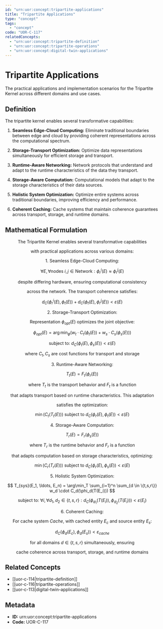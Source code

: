 ```yaml
---
id: "urn:uor:concept:tripartite-applications"
title: "Tripartite Applications"
type: "concept"
tags:
  - "concept"
code: "UOR-C-117"
relatedConcepts:
  - "urn:uor:concept:tripartite-definition"
  - "urn:uor:concept:tripartite-operations"
  - "urn:uor:concept:digital-twin-applications"
---
```


# Tripartite Applications

The practical applications and implementation scenarios for the Tripartite Kernel across different domains and use cases.

## Definition

The tripartite kernel enables several transformative capabilities:

1. **Seamless Edge-Cloud Computing:** Eliminate traditional boundaries between edge and cloud by providing coherent representations across the computational spectrum.

2. **Storage-Transport Optimization:** Optimize data representations simultaneously for efficient storage and transport.

3. **Runtime-Aware Networking:** Network protocols that understand and adapt to the runtime characteristics of the data they transport.

4. **Storage-Aware Computation:** Computational models that adapt to the storage characteristics of their data sources.

5. **Holistic System Optimization:** Optimize entire systems across traditional boundaries, improving efficiency and performance.

6. **Coherent Caching:** Cache systems that maintain coherence guarantees across transport, storage, and runtime domains.

## Mathematical Formulation

$$
\text{The Tripartite Kernel enables several transformative capabilities}
$$

$$
\text{with practical applications across various domains:}
$$

$$
\text{1. Seamless Edge-Cloud Computing:}
$$

$$
\forall E, \forall \text{nodes } i, j \in \text{Network}: \phi_r^i(E) \approx \phi_r^j(E)
$$

$$
\text{despite differing hardware, ensuring computational consistency}
$$

$$
\text{across the network. The transport coherence satisfies:}
$$

$$
d_C(\phi_r^i(E), \phi_t(E)) + d_C(\phi_t(E), \phi_r^j(E)) < \varepsilon(E)
$$

$$
\text{2. Storage-Transport Optimization:}
$$

$$
\text{Representation } \phi_{opt}(E) \text{ optimizes the joint objective:}
$$

$$
\phi_{opt}(E) = \arg\min_{\phi} \left( w_t \cdot C_t(\phi_t(E)) + w_s \cdot C_s(\phi_s(E)) \right)
$$

$$
\text{subject to: } d_C(\phi_t(E), \phi_s(E)) < \varepsilon(E)
$$

$$
\text{where } C_t, C_s \text{ are cost functions for transport and storage}
$$

$$
\text{3. Runtime-Aware Networking:}
$$

$$
T_t(E) = F_t(\phi_r(E))
$$

$$
\text{where } T_t \text{ is the transport behavior and } F_t \text{ is a function}
$$

$$
\text{that adapts transport based on runtime characteristics. This adaptation}
$$

$$
\text{satisfies the optimization:}
$$

$$
\min\left( C_t(T_t(E)) \right) \text{ subject to } d_C(\phi_r(E), \phi_t(E)) < \varepsilon(E)
$$

$$
\text{4. Storage-Aware Computation:}
$$

$$
T_r(E) = F_r(\phi_s(E))
$$

$$
\text{where } T_r \text{ is the runtime behavior and } F_r \text{ is a function}
$$

$$
\text{that adapts computation based on storage characteristics, optimizing:}
$$

$$
\min\left( C_r(T_r(E)) \right) \text{ subject to } d_C(\phi_r(E), \phi_s(E)) < \varepsilon(E)
$$

$$
\text{5. Holistic System Optimization:}
$$

$$
T_{sys}(E_1, \ldots, E_n) = \arg\min_T \sum_{i=1}^n \sum_{d \in \{t,s,r\}} w_d \cdot C_d(\phi_d(T(E_i)))
$$

$$
\text{subject to: } \forall i, \forall d_1, d_2 \in \{t,s,r\}: d_C(\phi_{d_1}(T(E_i)), \phi_{d_2}(T(E_i))) < \varepsilon(E_i)
$$

$$
\text{6. Coherent Caching:}
$$

$$
\text{For cache system } Cache\text{, with cached entity } E_c \text{ and source entity } E_s\text{:}
$$

$$
d_C(\phi_d(E_c), \phi_d(E_s)) < \varepsilon_{cache}
$$

$$
\text{for all domains } d \in \{t,s,r\} \text{ simultaneously, ensuring}
$$

$$
\text{cache coherence across transport, storage, and runtime domains}
$$

## Related Concepts

- [[uor-c-114|tripartite-definition]]
- [[uor-c-116|tripartite-operations]]
- [[uor-c-113|digital-twin-applications]]

## Metadata

- **ID:** urn:uor:concept:tripartite-applications
- **Code:** UOR-C-117
